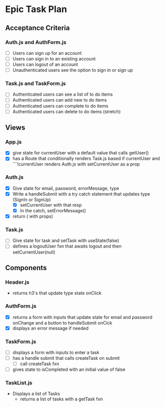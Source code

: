 # Epic Task Plan

## Acceptance Criteria

### Auth.js and AuthForm.js

- [ ] Users can sign up for an account
- [ ] Users can sign in to an existing account
- [ ] Users can logout of an account
- [ ] Unauthenticated users see the option to sign in or sign up

### Task.js and TaskForm.js

- [ ] Authenticated users can see a list of to do items
- [ ] Authenticated users can add new to do items
- [ ] Authenticated users can complete to do items
- [ ] Authenticated users can delete to do items (stretch)

## Views

### App.js

- [x] give state for currentUser with a default value that calls getUser()
- [x] has a Route that conditionally renders Task.js based if currentUser and ˝˝!currentUser renders Auth.js with setCurrentUser as a prop

### Auth.js

- [x] Give state for email, password, errorMessage, type
- [x] Write a handleSubmit with a try catch statement that updates type (SignIn or SignUp)
  - [x] setCurrentUser with that resp
  - [x] In the catch, setErrorMessage()
- [x] return (<AuthForm /> with props)

### Task.js

- [ ] Give state for task and setTask with useState(false)
- [ ] defines a logoutUser fxn that awaits logout and then setCurrentUser(null)

## Components

### Header.js

- returns h3's that update type state onClick

### AuthForm.js

- [x] returns a form with inputs that update state for email and password onChange and a button to handleSubmit onCick
- [x] displays an error message if needed

### TaskForm.js

- [ ] displays a form with inputs to enter a task
- [ ] has a handle submit that calls createTask on submit
  - [ ] call createTask fxn
- [ ] gives state to isCompleted with an initial value of false

### TaskList.js

- Displays a list of Tasks
  - returns a list of tasks with a getTask fxn
